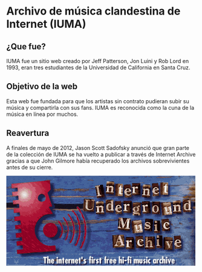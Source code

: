 
# Archivo de música clandestina de Internet (IUMA)

## ¿Que fue? 
IUMA fue un sitio web creado por Jeff Patterson, Jon Luini y Rob Lord en 1993, eran tres estudiantes de la Universidad de California en Santa Cruz.

## Objetivo de la web
Esta web fue fundada para que los artistas sin contrato pudieran subir su música y compartirla con sus fans. 
IUMA es reconocida como la cuna de la música en línea por muchos.

## Reavertura
A finales de  mayo de 2012, Jason Scott Sadofsky anunció que gran parte de la colección de IUMA se ha vuelto a publicar a través de Internet Archive  gracias a que John Gilmore había recuperado los archivos sobrevivientes antes de su cierre. 
 
![IUMA](iuma.png)




